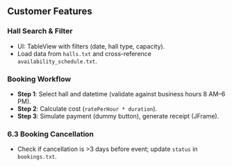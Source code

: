 ## **Customer Features**

### Hall Search & Filter

- UI: TableView with filters (date, hall type, capacity).
- Load data from `halls.txt` and cross-reference `availability_schedule.txt`.

### Booking Workflow

- **Step 1**: Select hall and datetime (validate against business hours 8 AM–6 PM).
- **Step 2**: Calculate cost (`ratePerHour * duration`).
- **Step 3**: Simulate payment (dummy button), generate receipt (JFrame).

### 6.3 Booking Cancellation

- Check if cancellation is >3 days before event; update `status` in `bookings.txt`.
